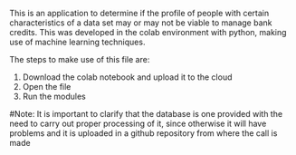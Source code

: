 This is an application to determine if the profile of people with certain characteristics of a data set may or may not be viable to manage bank credits. This was developed in the colab environment with python, making use of machine learning techniques.

The steps to make use of this file are:
1. Download the colab notebook and upload it to the cloud
2. Open the file
3. Run the modules

#Note: It is important to clarify that the database is one provided with the need to carry out proper processing of it, since otherwise it will have problems and it is uploaded in a github repository from where the call is made
